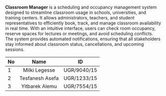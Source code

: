
**Classroom Manager** is a scheduling and occupancy management system designed to streamline classroom usage in schools, universities, and training centers. It allows administrators, teachers, and student representatives to efficiently book, track, and manage classroom availability in real time. With an intuitive interface, users can check room occupancy, reserve spaces for lectures or meetings, and avoid scheduling conflicts. The system provides automated notifications, ensuring that all stakeholders stay informed about classroom status, cancellations, and upcoming sessions.

| No | Name            | ID         |
|----|:---------------:|:----------:|
| 1  | Milki Legesse   | UGR/9040/15|
| 2  | Tesfanesh Asefa | UGR/1233/15|
| 3  | Yitbarek Alemu  | UGR/7554/15|

